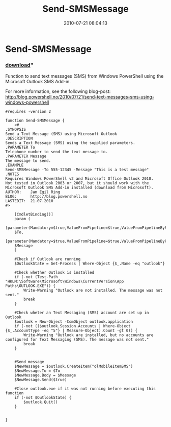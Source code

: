 ﻿---
pid:            1999
parent:         0
children:       
poster:         Jan Egil Ring
title:          Send-SMSMessage
date:           2010-07-21 08:04:13
format:         posh
---

# Send-SMSMessage

### [download](1999.ps1)"

Function to send text messages (SMS) from Windows PowerShell using the Microsoft Outlook SMS Add-in.

For more information, see the following blog-post:
http://blog.powershell.no/2010/07/21/send-text-messages-sms-using-windows-powershell

```posh
#requires -version 2

function Send-SMSMessage {
	<#
.SYNOPSIS
Send a Text Message (SMS) using Microsoft Outlook
.DESCRIPTION
Sends a Text Message (SMS) using the supplied parameters.
.PARAMETER To
Telephone number to send the text message to.
.PARAMETER Message
The message to send.
.EXAMPLE
Send-SMSMessage -To 555-12345 -Message "This is a test message"
.NOTES
Requires Windows PowerShell v2 and Microsoft Office Outlook 2010.
Not tested in Outlook 2003 or 2007, but it should work with the Microsoft Outlook SMS Add-in installed (download from Microsoft).
AUTHOR:    Jan Egil Ring
BLOG:      http://blog.powershell.no
LASTEDIT:  21.07.2010 
#>

	[CmdletBinding()]
	param (
	[parameter(Mandatory=$true,ValueFromPipeline=$true,ValueFromPipelineByPropertyName=$true)]
	$To, 
	[parameter(Mandatory=$true,ValueFromPipeline=$true,ValueFromPipelineByPropertyName=$true)]
	$Message 
	)

	#Check if Outlook are running
	$OutlookState = Get-Process | Where-Object {$_.Name -eq "outlook"}

	#Check whether Outlook is installed
	if (-not (Test-Path "HKLM:\Software\Microsoft\Windows\CurrentVersion\App Paths\OUTLOOK.EXE")) {
		Write-Warning "Outlook are not installed. The message was not sent."
		break
	}

	#Check wheter an Text Messaging (SMS) account are set up in Outlook
	$outlook = New-Object -ComObject outlook.application
	if (-not (($outlook.Session.Accounts | Where-Object {$_.AccountType -eq "5"} | Measure-Object).Count -gt 0)) {
		Write-Warning "Outlook are installed, but no accounts are configured for Text Messaging (SMS). The message was not sent."
		break
	}


	#Send message
	$NewMessage = $outlook.CreateItem("olMobileItemSMS") 
	$NewMessage.To = $To
	$NewMessage.Body = $Message
	$NewMessage.Send($true)

	#Close outlook.exe if it was not running before executing this function   
	if (-not $OutlookState) {
		$outlook.Quit()
	}


}
```

